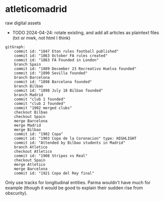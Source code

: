 # atleticomadrid
raw digital assets

* TODO 2024-04-24: rotate existing, and add all articles as plaintext files (txt or mwk, not html I think)

```mermaid
gitGraph:
    commit id: "1847 Eton rules football published"
    commit id: "1863 October FA rules created"
    commit id: "1863 FA Founded in London"
    branch Spain
    commit id: "1889 December 23 Recreativo Huelva founded"
    commit id: "1890 Sevilla founded"
    branch Barcelona
    commit id: "1898 Barcelona founded"
    branch Bilbao
    commit id: "1898 July 18 Bilbao founded"
    branch Madrid
    commit "club 1 founded"
    commit "club 2 founded"
    commit "1902 merged clubs"
    checkout Bilbao
    checkout Spain
    merge Barcelona
    merge Madrid
    merge Bilbao
    commit id: "1902 Copa"
    commit id: "1903 Copa de la Coronacion" type: HIGHLIGHT
    commit id: "Attended by Bilbao students in Madrid"
    branch Atletico
    checkout Atletico
    commit id: "1908 Stripes vs Real"
    checkout Spain
    merge Atletico
    merge Barcelona
    commit id: "1921 Copa del Rey final"
```

Only use tracks for longitudinal entities. Parma wouldn't have much for example (though it would be good to explain their sudden rise from obscurity).
